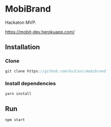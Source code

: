 # MobiBrand
Hackaton MVP.

https://mobit-dev.herokuapp.com/

## Installation

### Clone
```javascript
git clone https://github.com/GuiCavi/mobibrand
```

### Install dependencies

```javascript
yarn install
```
## Run

```javascript
npm start
```
